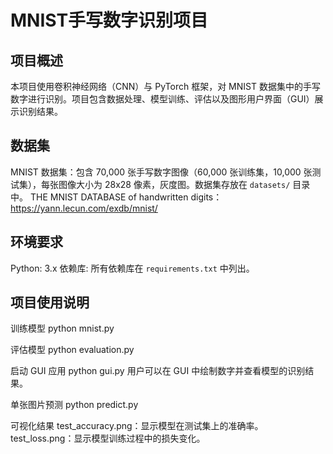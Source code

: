 # MNIST手写数字识别项目

## 项目概述
本项目使用卷积神经网络（CNN）与 PyTorch 框架，对 MNIST 数据集中的手写数字进行识别。项目包含数据处理、模型训练、评估以及图形用户界面（GUI）展示识别结果。

## 数据集
MNIST 数据集：包含 70,000 张手写数字图像（60,000 张训练集，10,000 张测试集），每张图像大小为 28x28 像素，灰度图。数据集存放在 `datasets/` 目录中。
THE MNIST DATABASE of handwritten digits：https://yann.lecun.com/exdb/mnist/

## 环境要求
Python: 3.x
依赖库: 所有依赖库在 `requirements.txt` 中列出。
  
## 项目使用说明
训练模型
python mnist.py

评估模型
python evaluation.py

启动 GUI 应用
python gui.py
用户可以在 GUI 中绘制数字并查看模型的识别结果。

单张图片预测
python predict.py

可视化结果
test_accuracy.png：显示模型在测试集上的准确率。
test_loss.png：显示模型训练过程中的损失变化。
